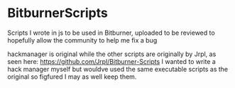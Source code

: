 # BitburnerScripts
Scripts I wrote in js to be used in Bitburner, uploaded to be reviewed to hopefully allow the community to help me fix a bug

hackmanager is original while the other scripts are originally by Jrpl, as seen here:
https://github.com/Jrpl/Bitburner-Scripts
I wanted to write a hack manager myself but wouldve used the same executable scripts as the original so figfured I may as well keep them.
